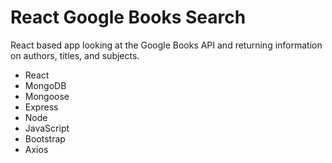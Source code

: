 # React Google Books Search

React based app looking at the Google Books API and returning information on authors, titles, and subjects.

* React
* MongoDB
* Mongoose
* Express
* Node
* JavaScript
* Bootstrap
* Axios